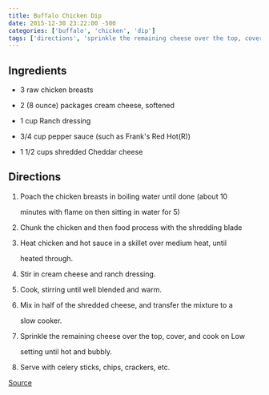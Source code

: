 ```yaml
---
title: Buffalo Chicken Dip
date: 2015-12-30 23:22:00 -500
categories: ['buffalo', 'chicken', 'dip']
tags: ['directions', 'sprinkle the remaining cheese over the top, cover, and cook on low setting until hot and bubbly.', 'ingredients', '2 (8 ounce) packages cream cheese, softened', '3 raw chicken breasts', 'buffalo chicken dip', '1 cup ranch dressing', 'mix in half of the shredded cheese, and transfer the mixture to a slow cooker.', 'serve with celery sticks, chips, crackers, etc.', '1 1/2 cups shredded cheddar cheese', 'poach the ch... stirring until well blended and warm.', "3/4 cup pepper sauce (such as frank's red hot(r))"]
---
```


## Ingredients

-   3 raw chicken breasts
-   2 (8 ounce) packages cream cheese, softened
-   1 cup Ranch dressing
-   3/4 cup pepper sauce (such as Frank\'s Red Hot(R))
-   1 1/2 cups shredded Cheddar cheese

## Directions

1.  Poach the chicken breasts in boiling water until done (about 10
    minutes with flame on then sitting in water for 5)
2.  Chunk the chicken and then food process with the shredding blade
3.  Heat chicken and hot sauce in a skillet over medium heat, until
    heated through.
4.  Stir in cream cheese and ranch dressing.
5.  Cook, stirring until well blended and warm.
6.  Mix in half of the shredded cheese, and transfer the mixture to a
    slow cooker.
7.  Sprinkle the remaining cheese over the top, cover, and cook on Low
    setting until hot and bubbly.
8.  Serve with celery sticks, chips, crackers, etc.

[Source](http://allrecipes.com/recipe/68461/buffalo-chicken-dip/print/?recipeType=Recipe&servings=20)
